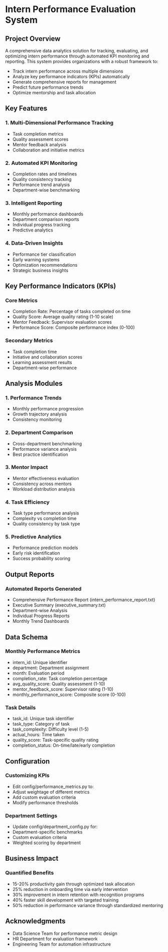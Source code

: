 # Intern Performance Evaluation System
## Project Overview
A comprehensive data analytics solution for tracking, evaluating, and optimizing intern performance through automated KPI monitoring and reporting.
This system provides organizations with a robust framework to:
- Track intern performance across multiple dimensions
- Analyze key performance indicators (KPIs) automatically
- Generate comprehensive reports for management
- Predict future performance trends
- Optimize mentorship and task allocation

## Key Features
### 1. Multi-Dimensional Performance Tracking
- Task completion metrics
- Quality assessment scores
- Mentor feedback analysis
- Collaboration and initiative metrics

### 2. Automated KPI Monitoring
- Completion rates and timelines
- Quality consistency tracking
- Performance trend analysis
- Department-wise benchmarking

### 3. Intelligent Reporting
- Monthly performance dashboards
- Department comparison reports
- Individual progress tracking
- Predictive analytics

### 4. Data-Driven Insights
- Performance tier classification
- Early warning systems
- Optimization recommendations
- Strategic business insights

## Key Performance Indicators (KPIs)
### Core Metrics
- Completion Rate: Percentage of tasks completed on time
- Quality Score: Average quality rating (1-10 scale)
- Mentor Feedback: Supervisor evaluation scores
- Performance Score: Composite performance index (0-100)

### Secondary Metrics
- Task completion time
- Initiative and collaboration scores
- Learning assessment results
- Department-wise performance

## Analysis Modules
### 1. Performance Trends
- Monthly performance progression
- Growth trajectory analysis
- Consistency monitoring

### 2. Department Comparison
- Cross-department benchmarking
- Performance variance analysis
- Best practice identification

### 3. Mentor Impact
- Mentor effectiveness evaluation
- Consistency across mentors
- Workload distribution analysis

### 4. Task Efficiency
- Task type performance analysis
- Complexity vs completion time
- Quality consistency by task type

### 5. Predictive Analytics
- Performance prediction models
- Early risk identification
- Success probability scoring

## Output Reports
### Automated Reports Generated
- Comprehensive Performance Report (intern_performance_report.txt)
- Executive Summary (executive_summary.txt)
- Department-wise Analysis
- Individual Progress Reports
- Monthly Trend Dashboards

## Data Schema
### Monthly Performance Metrics
- intern_id: Unique identifier
- department: Department assignment
- month: Evaluation period
- completion_rate: Task completion percentage
- avg_quality_score: Quality assessment (1-10)
- mentor_feedback_score: Supervisor rating (1-10)
- monthly_performance_score: Composite score (0-100)

### Task Details
- task_id: Unique task identifier
- task_type: Category of task
- task_complexity: Difficulty level (1-5)
- actual_hours: Time taken
- quality_score: Task-specific quality rating
- completion_status: On-time/late/early completion

## Configuration
### Customizing KPIs
- Edit config/performance_metrics.py to:
- Adjust weightage of different metrics
- Add custom evaluation criteria
- Modify performance thresholds

### Department Settings
- Update config/department_config.py for:
- Department-specific benchmarks
- Custom evaluation criteria
- Weighted scoring by department

## Business Impact
### Quantified Benefits
- 15-20% productivity gain through optimized task allocation
- 25% reduction in onboarding time via early intervention
- 30% improvement in intern retention with recognition programs
- 40% faster skill development with targeted training
- 50% reduction in performance variance through standardized mentoring

## Acknowledgments
- Data Science Team for performance metric design
- HR Department for evaluation framework
- Engineering Team for automation infrastructure
